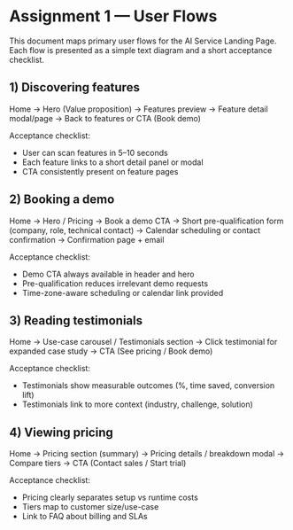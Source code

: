 # Assignment 1 — User Flows

This document maps primary user flows for the AI Service Landing Page. Each flow is presented as a simple text diagram and a short acceptance checklist.

## 1) Discovering features

Home → Hero (Value proposition) → Features preview → Feature detail modal/page → Back to features or CTA (Book demo)

Acceptance checklist:
- User can scan features in 5–10 seconds
- Each feature links to a short detail panel or modal
- CTA consistently present on feature pages

## 2) Booking a demo

Home → Hero / Pricing → Book a demo CTA → Short pre-qualification form (company, role, technical contact) → Calendar scheduling or contact confirmation → Confirmation page + email

Acceptance checklist:
- Demo CTA always available in header and hero
- Pre-qualification reduces irrelevant demo requests
- Time-zone-aware scheduling or calendar link provided

## 3) Reading testimonials

Home → Use-case carousel / Testimonials section → Click testimonial for expanded case study → CTA (See pricing / Book demo)

Acceptance checklist:
- Testimonials show measurable outcomes (%, time saved, conversion lift)
- Testimonials link to more context (industry, challenge, solution)

## 4) Viewing pricing

Home → Pricing section (summary) → Pricing details / breakdown modal → Compare tiers → CTA (Contact sales / Start trial)

Acceptance checklist:
- Pricing clearly separates setup vs runtime costs
- Tiers map to customer size/use-case
- Link to FAQ about billing and SLAs
